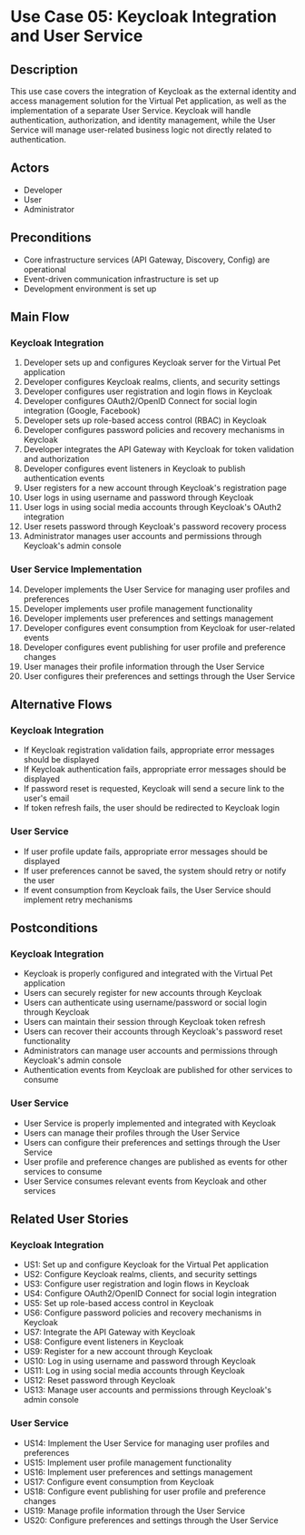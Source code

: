 # Use Case 05: Keycloak Integration and User Service

## Description
This use case covers the integration of Keycloak as the external identity and access management solution for the Virtual Pet application, as well as the implementation of a separate User Service. Keycloak will handle authentication, authorization, and identity management, while the User Service will manage user-related business logic not directly related to authentication.

## Actors
- Developer
- User
- Administrator

## Preconditions
- Core infrastructure services (API Gateway, Discovery, Config) are operational
- Event-driven communication infrastructure is set up
- Development environment is set up

## Main Flow
### Keycloak Integration
1. Developer sets up and configures Keycloak server for the Virtual Pet application
2. Developer configures Keycloak realms, clients, and security settings
3. Developer configures user registration and login flows in Keycloak
4. Developer configures OAuth2/OpenID Connect for social login integration (Google, Facebook)
5. Developer sets up role-based access control (RBAC) in Keycloak
6. Developer configures password policies and recovery mechanisms in Keycloak
7. Developer integrates the API Gateway with Keycloak for token validation and authorization
8. Developer configures event listeners in Keycloak to publish authentication events
9. User registers for a new account through Keycloak's registration page
10. User logs in using username and password through Keycloak
11. User logs in using social media accounts through Keycloak's OAuth2 integration
12. User resets password through Keycloak's password recovery process
13. Administrator manages user accounts and permissions through Keycloak's admin console

### User Service Implementation
14. Developer implements the User Service for managing user profiles and preferences
15. Developer implements user profile management functionality
16. Developer implements user preferences and settings management
17. Developer configures event consumption from Keycloak for user-related events
18. Developer configures event publishing for user profile and preference changes
19. User manages their profile information through the User Service
20. User configures their preferences and settings through the User Service

## Alternative Flows
### Keycloak Integration
- If Keycloak registration validation fails, appropriate error messages should be displayed
- If Keycloak authentication fails, appropriate error messages should be displayed
- If password reset is requested, Keycloak will send a secure link to the user's email
- If token refresh fails, the user should be redirected to Keycloak login

### User Service
- If user profile update fails, appropriate error messages should be displayed
- If user preferences cannot be saved, the system should retry or notify the user
- If event consumption from Keycloak fails, the User Service should implement retry mechanisms

## Postconditions
### Keycloak Integration
- Keycloak is properly configured and integrated with the Virtual Pet application
- Users can securely register for new accounts through Keycloak
- Users can authenticate using username/password or social login through Keycloak
- Users can maintain their session through Keycloak token refresh
- Users can recover their accounts through Keycloak's password reset functionality
- Administrators can manage user accounts and permissions through Keycloak's admin console
- Authentication events from Keycloak are published for other services to consume

### User Service
- User Service is properly implemented and integrated with Keycloak
- Users can manage their profiles through the User Service
- Users can configure their preferences and settings through the User Service
- User profile and preference changes are published as events for other services to consume
- User Service consumes relevant events from Keycloak and other services

## Related User Stories
### Keycloak Integration
- US1: Set up and configure Keycloak for the Virtual Pet application
- US2: Configure Keycloak realms, clients, and security settings
- US3: Configure user registration and login flows in Keycloak
- US4: Configure OAuth2/OpenID Connect for social login integration
- US5: Set up role-based access control in Keycloak
- US6: Configure password policies and recovery mechanisms in Keycloak
- US7: Integrate the API Gateway with Keycloak
- US8: Configure event listeners in Keycloak
- US9: Register for a new account through Keycloak
- US10: Log in using username and password through Keycloak
- US11: Log in using social media accounts through Keycloak
- US12: Reset password through Keycloak
- US13: Manage user accounts and permissions through Keycloak's admin console

### User Service
- US14: Implement the User Service for managing user profiles and preferences
- US15: Implement user profile management functionality
- US16: Implement user preferences and settings management
- US17: Configure event consumption from Keycloak
- US18: Configure event publishing for user profile and preference changes
- US19: Manage profile information through the User Service
- US20: Configure preferences and settings through the User Service
